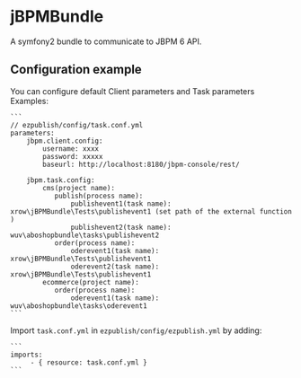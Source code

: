 # jBPMBundle

A symfony2 bundle to communicate to JBPM 6 API.


## Configuration example

You can configure default Client parameters and Task parameters
Examples:

    ```
    // ezpublish/config/task.conf.yml
    parameters:
        jbpm.client.config:
            username: xxxx
            password: xxxxx
            baseurl: http://localhost:8180/jbpm-console/rest/

        jbpm.task.config:
            cms(project name):
               publish(process name):
                   publishevent1(task name): xrow\jBPMBundle\Tests\publishevent1 (set path of the external function )
                   publishevent2(task name): wuv\aboshopbundle\tasks\publishevent2
               order(process name):
                   oderevent1(task name): xrow\jBPMBundle\Tests\publishevent1
                   oderevent2(task name): xrow\jBPMBundle\Tests\publishevent1
            ecommerce(project name):
               order(process name):
                   oderevent1(task name): wuv\aboshopbundle\tasks\oderevent1
    ```

Import `task.conf.yml` in `ezpublish/config/ezpublish.yml` by adding:
    
    ```
    imports:
         - { resource: task.conf.yml }
    ```